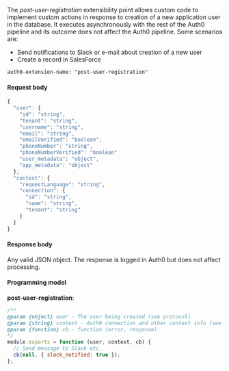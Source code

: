 
The *post-user-registration* extensibility point allows custom code to implement custom actions in response to creation of a new application user in the database. It executes asynchronously with the rest of the Auth0 pipeline and its outcome does not affect the Auth0 pipeline. Some scenarios are:

* Send notifications to Slack or e-mail about creation of a new user
* Create a record in SalesForce


```
auth0-extension-name: "post-user-registration"
```

#### Request body

```javascript
{ 
  "user": { 
    "id": "string",
    "tenant": "string",
    "username": "string",
    "email": "string",
    "emailVerified": "boolean",
    "phoneNumber": "string",
    "phoneNumberVerified": "boolean"
    "user_metadata": "object",
    "app_metadata": "object"
  },
  "context": {
    "requestLanguage": "string",
    "connection": { 
      "id": "string",
      "name": "string",
      "tenant": "string"
    }
  }
}
```

#### Response body

Any valid JSON object. The response is logged in Auth0 but does not affect processing.

#### Programming model

**post-user-registration**:

```javascript
/**
@param {object} user - The user being created (see protocol)
@param {string} context - Auth0 connection and other context info (see protocol)
@param {function} cb - function (error, response)
*/
module.exports = function (user, context, cb) {
  // Send message to Slack etc.
  cb(null, { slack_notified: true });
};
```
